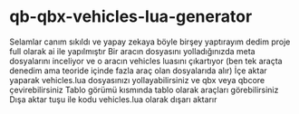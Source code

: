 # qb-qbx-vehicles-lua-generator
Selamlar canım sıkıldı ve yapay zekaya böyle birşey yaptırayım dedim proje full olarak ai ile yapılmıştır
Bir aracın dosyasını yolladığınızda meta dosyalarını inceliyor ve o aracın vehicles luasını çıkartıyor (ben tek araçta denedim ama teoride içinde fazla araç olan dosyalarıda alır)
İçe aktar yaparak vehicles.lua dosyasınızı yollayabilirsiniz ve qbx veya qbcore çevirebilirsiniz
Tablo görümü kısmında tablo olarak araçları görebilirsiniz
Dışa aktar tuşu ile kodu vehicles.lua olarak dışarı aktarır
